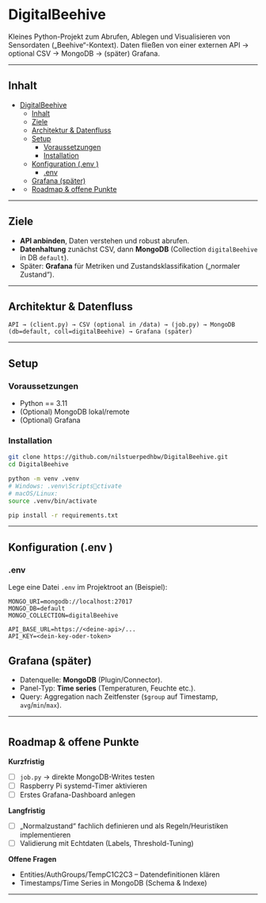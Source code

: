 # DigitalBeehive

Kleines Python-Projekt zum Abrufen, Ablegen und Visualisieren von Sensordaten („Beehive“-Kontext). Daten fließen von einer externen API → optional CSV → MongoDB → (später) Grafana.

---

## Inhalt
- [DigitalBeehive](#digitalbeehive)
  - [Inhalt](#inhalt)
  - [Ziele](#ziele)
  - [Architektur \& Datenfluss](#architektur--datenfluss)
  - [Setup](#setup)
    - [Voraussetzungen](#voraussetzungen)
    - [Installation](#installation)
  - [Konfiguration (.env )](#konfiguration-env-)
    - [.env](#env)
  - [Grafana (später)](#grafana-später)
- [](#)
  - [Roadmap \& offene Punkte](#roadmap--offene-punkte)

---

## Ziele
- **API anbinden**, Daten verstehen und robust abrufen.
- **Datenhaltung** zunächst CSV, dann **MongoDB** (Collection `digitalBeehive` in DB `default`).
- Später: **Grafana** für Metriken und Zustandsklassifikation („normaler Zustand“).

---

## Architektur & Datenfluss
```
API → (client.py) → CSV (optional in /data) → (job.py) → MongoDB (db=default, coll=digitalBeehive) → Grafana (später)
```

---

## Setup

### Voraussetzungen
- Python == 3.11
- (Optional) MongoDB lokal/remote
- (Optional) Grafana

### Installation
```bash
git clone https://github.com/nilstuerpedhbw/DigitalBeehive.git
cd DigitalBeehive

python -m venv .venv
# Windows: .venv\Scriptsctivate
# macOS/Linux:
source .venv/bin/activate

pip install -r requirements.txt
```

---

## Konfiguration (.env )

### .env
Lege eine Datei `.env` im Projektroot an (Beispiel):
```
MONGO_URI=mongodb://localhost:27017
MONGO_DB=default
MONGO_COLLECTION=digitalBeehive

API_BASE_URL=https://<deine-api>/...
API_KEY=<dein-key-oder-token>
```

## Grafana (später)
- Datenquelle: **MongoDB** (Plugin/Connector).  
- Panel-Typ: **Time series** (Temperaturen, Feuchte etc.).  
- Query: Aggregation nach Zeitfenster (`$group` auf Timestamp, `avg`/`min`/`max`).

---

#
## Roadmap & offene Punkte

**Kurzfristig**
- [ ] `job.py` → direkte MongoDB-Writes testen
- [ ] Raspberry Pi systemd-Timer aktivieren
- [ ] Erstes Grafana-Dashboard anlegen

**Langfristig**
- [ ] „Normalzustand“ fachlich definieren und als Regeln/Heuristiken implementieren
- [ ] Validierung mit Echtdaten (Labels, Threshold-Tuning)

**Offene Fragen**
- Entities/AuthGroups/TempC1C2C3 – Datendefinitionen klären  
- Timestamps/Time Series in MongoDB (Schema & Indexe)

---
